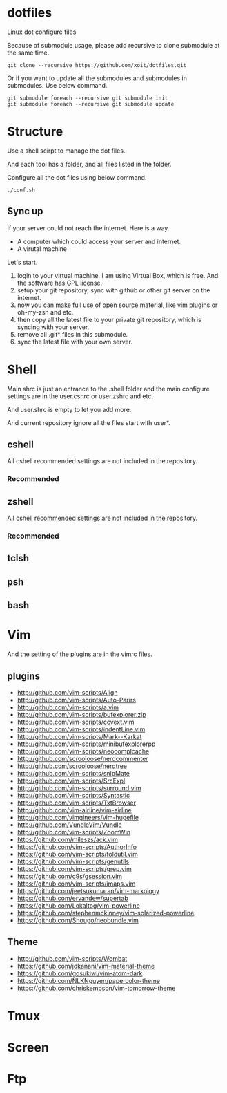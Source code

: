 # dotfiles

Linux dot configure files

Because of submodule usage, please add recursive to clone submodule at the same time.

    git clone --recursive https://github.com/xoit/dotfiles.git

Or if you want to update all the submodules and submodules in submodules. Use below command.

    git submodule foreach --recursive git submodule init
    git submodule foreach --recursive git submodule update

# Structure

Use a shell scirpt to manage the dot files.

And each tool has a folder, and all files listed in the folder.

Configure all the dot files using below command.

    ./conf.sh

## Sync up

If your server could not reach the internet. Here is a way.

 * A computer which could access your server and internet.
 * A virutal machine

Let's start.

 1. login to your virtual machine. I am using Virtual Box, which is free. And the software has GPL license.
 2. setup your git repository, sync with github or other git server on the internet.
 3. now you can make full use of open source material, like vim plugins or oh-my-zsh and etc.
 4. then copy all the latest file to your private git repository, which is syncing with your server.
 5. remove all .git* files in this submodule.
 6. sync the latest file with your own server.

# Shell
Main shrc is just an entrance to the .shell folder and the main configure settings are in the user.cshrc or user.zshrc and etc.

And user.shrc is empty to let you add more.

And current repository ignore all the files start with user*.

## cshell
All cshell recommended settings are not included in the repository.
### Recommended

## zshell
All cshell recommended settings are not included in the repository.
### Recommended

## tclsh

## psh

## bash

# Vim

And the setting of the plugins are in the vimrc files.

## plugins
 * http://github.com/vim-scripts/Align
 * http://github.com/vim-scripts/Auto-Parirs
 * http://github.com/vim-scripts/a.vim
 * http://github.com/vim-scripts/bufexplorer.zip
 * http://github.com/vim-scripts/ccvext.vim
 * http://github.com/vim-scripts/indentLine.vim
 * http://github.com/vim-scripts/Mark--Karkat
 * http://github.com/vim-scripts/minibufexplorerpp
 * http://github.com/vim-scripts/neocomplcache
 * http://github.com/scrooloose/nerdcommenter
 * http://github.com/scrooloose/nerdtree
 * http://github.com/vim-scripts/snipMate
 * http://github.com/vim-scripts/SrcExpl
 * http://github.com/vim-scripts/surround.vim
 * http://github.com/vim-scripts/Syntastic
 * http://github.com/vim-scripts/TxtBrowser
 * http://github.com/vim-airline/vim-airline
 * http://github.com/vimgineers/vim-hugefile
 * http://github.com/VundleVim/Vundle
 * http://github.com/vim-scripts/ZoomWin
 * https://github.com/mileszs/ack.vim
 * https://github.com/vim-scripts/AuthorInfo
 * https://github.com/vim-scripts/foldutil.vim
 * https://github.com/vim-scripts/genutils
 * https://github.com/vim-scripts/grep.vim
 * https://github.com/c9s/gsession.vim
 * https://github.com/vim-scripts/imaps.vim
 * https://github.com/jeetsukumaran/vim-markology
 * https://github.com/ervandew/supertab
 * https://github.com/Lokaltog/vim-powerline
 * https://github.com/stephenmckinney/vim-solarized-powerline
 * https://github.com/Shougo/neobundle.vim

## Theme
 * http://github.com/vim-scripts/Wombat
 * https://github.com/jdkanani/vim-material-theme
 * https://github.com/gosukiwi/vim-atom-dark
 * https://github.com/NLKNguyen/papercolor-theme
 * https://github.com/chriskempson/vim-tomorrow-theme


# Tmux

# Screen

# Ftp
